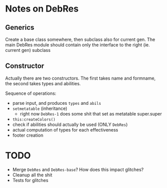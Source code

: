 # Notes on DebRes
## Generics
Create a base class somewhere, then subclass also for current gen. The main
DebRes module should contain only the interface to the right (ie. current
gen) subclass

## Constructor
Actually there are two constructors. The first takes name and formname,
the second takes types and abilities.

Sequence of operations:
- parse input, and produces `types` and `abils`
- `setmetatable` (inheritance)
  - right now `DebRes-1` does some shit that set as metatable super.super
- `this:createColors()`
- check if abilities should actually be used (ONLY `DebRes`)
- actual computation of types for each effectiveness
- footer creation

# TODO
- Merge `DebRes` and `DebRes-base`? How does this impact glitches?
- Cleanup all the shit
- Tests for glitches
